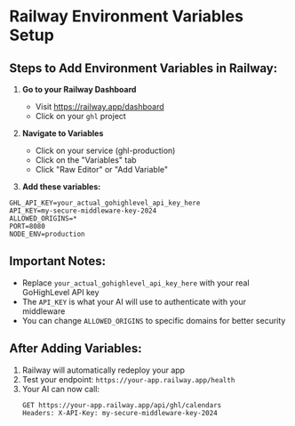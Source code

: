 # Railway Environment Variables Setup

## Steps to Add Environment Variables in Railway:

1. **Go to your Railway Dashboard**
   - Visit https://railway.app/dashboard
   - Click on your `ghl` project

2. **Navigate to Variables**
   - Click on your service (ghl-production)
   - Click on the "Variables" tab
   - Click "Raw Editor" or "Add Variable"

3. **Add these variables:**

```
GHL_API_KEY=your_actual_gohighlevel_api_key_here
API_KEY=my-secure-middleware-key-2024
ALLOWED_ORIGINS=*
PORT=8080
NODE_ENV=production
```

## Important Notes:
- Replace `your_actual_gohighlevel_api_key_here` with your real GoHighLevel API key
- The `API_KEY` is what your AI will use to authenticate with your middleware
- You can change `ALLOWED_ORIGINS` to specific domains for better security

## After Adding Variables:
1. Railway will automatically redeploy your app
2. Test your endpoint: `https://your-app.railway.app/health`
3. Your AI can now call: 
   ```
   GET https://your-app.railway.app/api/ghl/calendars
   Headers: X-API-Key: my-secure-middleware-key-2024
   ```